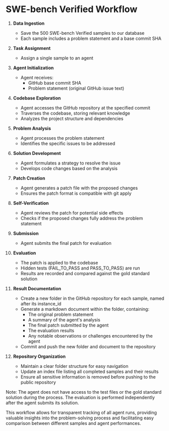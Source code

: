 # SWE-bench Verified Workflow

1. **Data Ingestion**
   - Save the 500 SWE-bench Verified samples to our database
   - Each sample includes a problem statement and a base commit SHA

2. **Task Assignment**
   - Assign a single sample to an agent

3. **Agent Initialization**
   - Agent receives:
     - GitHub base commit SHA
     - Problem statement (original GitHub issue text)

4. **Codebase Exploration**
   - Agent accesses the GitHub repository at the specified commit
   - Traverses the codebase, storing relevant knowledge
   - Analyzes the project structure and dependencies

5. **Problem Analysis**
   - Agent processes the problem statement
   - Identifies the specific issues to be addressed

6. **Solution Development**
   - Agent formulates a strategy to resolve the issue
   - Develops code changes based on the analysis

7. **Patch Creation**
   - Agent generates a patch file with the proposed changes
   - Ensures the patch format is compatible with git apply

8. **Self-Verification**
   - Agent reviews the patch for potential side effects
   - Checks if the proposed changes fully address the problem statement

9. **Submission**
   - Agent submits the final patch for evaluation

10. **Evaluation**
    - The patch is applied to the codebase
    - Hidden tests (FAIL_TO_PASS and PASS_TO_PASS) are run
    - Results are recorded and compared against the gold standard solution

11. **Result Documentation**
    - Create a new folder in the GitHub repository for each sample, named after its instance_id
    - Generate a markdown document within the folder, containing:
      - The original problem statement
      - A summary of the agent's analysis
      - The final patch submitted by the agent
      - The evaluation results
      - Any notable observations or challenges encountered by the agent
    - Commit and push the new folder and document to the repository

12. **Repository Organization**
    - Maintain a clear folder structure for easy navigation
    - Update an index file listing all completed samples and their results
    - Ensure all sensitive information is removed before pushing to the public repository

Note: The agent does not have access to the test files or the gold standard solution during the process. The evaluation is performed independently after the agent submits its solution.

This workflow allows for transparent tracking of all agent runs, providing valuable insights into the problem-solving process and facilitating easy comparison between different samples and agent performances.